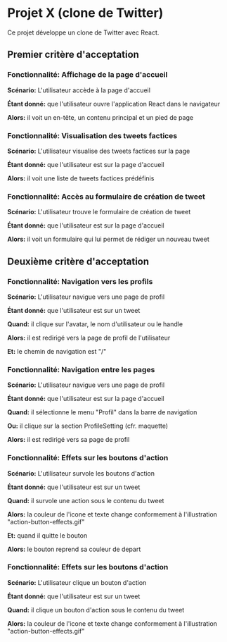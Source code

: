 # Projet X (clone de Twitter)

Ce projet développe un clone de Twitter avec React.

## Premier critère d'acceptation

### Fonctionnalité: Affichage de la page d'accueil

**Scénario:** L'utilisateur accède à la page d'accueil

**Étant donné:** que l'utilisateur ouvre l'application React dans le navigateur

**Alors:** il voit un en-tête, un contenu principal et un pied de page

### Fonctionnalité: Visualisation des tweets factices

**Scénario:** L'utilisateur visualise des tweets factices sur la page

**Étant donné:** que l'utilisateur est sur la page d'accueil

**Alors:** il voit une liste de tweets factices prédéfinis

### Fonctionnalité: Accès au formulaire de création de tweet

**Scénario:** L'utilisateur trouve le formulaire de création de tweet

**Étant donné:** que l'utilisateur est sur la page d'accueil

**Alors:** il voit un formulaire qui lui permet de rédiger un nouveau tweet

## Deuxième critère d'acceptation

### Fonctionnalité: Navigation vers les profils

**Scénario:** L'utilisateur navigue vers une page de profil

**Étant donné:** que l'utilisateur est sur un tweet

**Quand:** il clique sur l'avatar, le nom d'utilisateur ou le handle

**Alors:** il est redirigé vers la page de profil de l'utilisateur

**Et:** le chemin de navigation est "/<username>"

### Fonctionnalité: Navigation entre les pages

**Scénario:** L'utilisateur navigue vers une page de profil

**Étant donné:** que l'utilisateur est sur la page d'accueil

**Quand:** il sélectionne le menu "Profil" dans la barre de navigation

**Ou:** il clique sur la section ProfileSetting (cfr. maquette)

**Alors:** il est redirigé vers sa page de profil

### Fonctionnalité: Effets sur les boutons d'action

**Scénario:** L'utilisateur survole les boutons d'action

**Étant donné:** que l'utilisateur est sur un tweet

**Quand:** il survole une action sous le contenu du tweet

**Alors:** la couleur de l'icone et texte change conformement à l'illustration "action-button-effects.gif"

**Et:** quand il quitte le bouton

**Alors:** le bouton reprend sa couleur de depart

### Fonctionnalité: Effets sur les boutons d'action

**Scénario:** L'utilisateur clique un bouton d'action

**Étant donné:** que l'utilisateur est sur un tweet

**Quand:** il clique un bouton d'action sous le contenu du tweet

**Alors:** la couleur de l'icone et texte change conformement à l'illustration "action-button-effects.gif"
